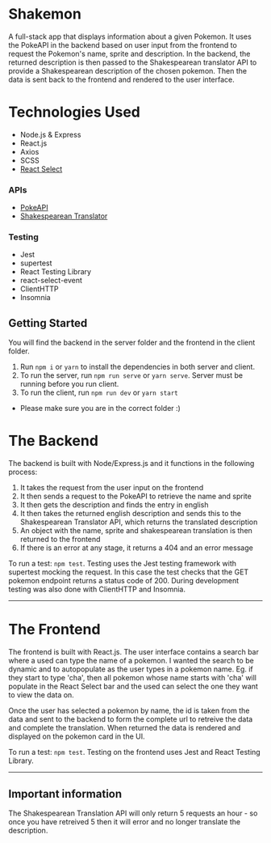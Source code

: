 # Shakemon
A full-stack app that displays information about a given Pokemon. It uses the PokeAPI in the backend based on user input from the frontend to request the Pokemon's name, sprite and description. In the backend, the returned description is then passed to the Shakespearean translator API to provide a Shakespearean description of the chosen pokemon. Then the data is sent back to the frontend and rendered to the user interface.

# Technologies Used
- Node.js & Express
- React.js
- Axios
- SCSS
- [React Select](https://react-select.com/home)

### APIs
- [PokeAPI](https://pokeapi.co/)
- [Shakespearean Translator](https://funtranslations.com/api/shakespeare)

### Testing
- Jest
- supertest
- React Testing Library
- react-select-event
- ClientHTTP
- Insomnia

## Getting Started
You will find the backend in the server folder and the frontend in the client folder. 

1. Run `npm i` or `yarn` to install the dependencies in both server and client. 
2. To run the server, run `npm run serve` or `yarn serve`. Server must be running before you run client.
3. To run the client, run `npm run dev` or `yarn start`
* Please make sure you are in the correct folder :)

# The Backend
The backend is built with Node/Express.js and it functions in the following process: 
1. It takes the request from the user input on the frontend
2. It then sends a request to the PokeAPI to retrieve the name and sprite
4. It then gets the description and finds the entry in english
5. It then takes the returned english description and sends this to the Shakespearean Translator API, which returns the translated description
6. An object with the name, sprite and shakespearean translation is then returned to the frontend
7. If there is an error at any stage, it returns a 404 and an error message

To run a test: `npm test`. Testing uses the Jest testing framework with supertest mocking the request. In this case the test checks that the GET pokemon endpoint returns a status code of 200. During development testing was also done with ClientHTTP and Insomnia. 

<hr/>

# The Frontend
The frontend is built with React.js. The user interface contains a search bar where a used can type the name of a pokemon. I wanted the search to be dynamic and to autopopulate as the user types in a pokemon name. Eg. if they start to type 'cha', then all pokemon whose name starts with 'cha' will populate in the React Select bar and the used can select the one they want to view the data on.

Once the user has selected a pokemon by name, the id is taken from the data and sent to the backend to form the complete url to retreive the data and complete the translation. When returned the data is rendered and displayed on the pokemon card in the UI. 

To run a test: `npm test`. Testing on the frontend uses Jest and React Testing Library. 

<hr/>

## Important information
The Shakespearean Translation API will only return 5 requests an hour - so once you have retreived 5 then it will error and no longer translate the description.
